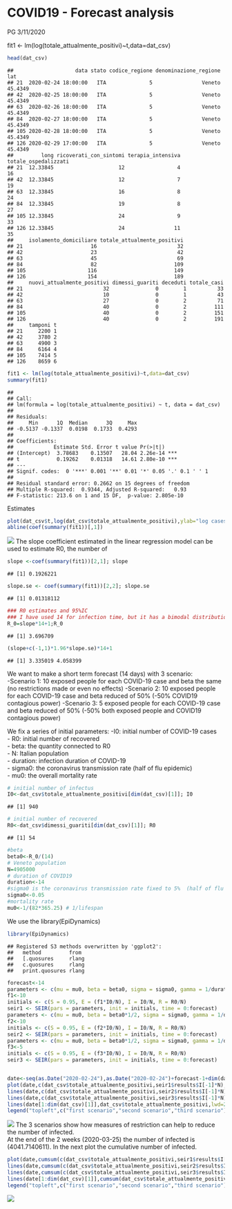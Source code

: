 COVID19 - Forecast analysis
================
PG
3/11/2020

fit1 \<-
    lm(log(totale\_attualmente\_positivi)~t,data=dat\_csv)

``` r
head(dat_csv)
```

    ##                    data stato codice_regione denominazione_regione     lat
    ## 21  2020-02-24 18:00:00   ITA              5                Veneto 45.4349
    ## 42  2020-02-25 18:00:00   ITA              5                Veneto 45.4349
    ## 63  2020-02-26 18:00:00   ITA              5                Veneto 45.4349
    ## 84  2020-02-27 18:00:00   ITA              5                Veneto 45.4349
    ## 105 2020-02-28 18:00:00   ITA              5                Veneto 45.4349
    ## 126 2020-02-29 17:00:00   ITA              5                Veneto 45.4349
    ##         long ricoverati_con_sintomi terapia_intensiva totale_ospedalizzati
    ## 21  12.33845                     12                 4                   16
    ## 42  12.33845                     12                 7                   19
    ## 63  12.33845                     16                 8                   24
    ## 84  12.33845                     19                 8                   27
    ## 105 12.33845                     24                 9                   33
    ## 126 12.33845                     24                11                   35
    ##     isolamento_domiciliare totale_attualmente_positivi
    ## 21                      16                          32
    ## 42                      23                          42
    ## 63                      45                          69
    ## 84                      82                         109
    ## 105                    116                         149
    ## 126                    154                         189
    ##     nuovi_attualmente_positivi dimessi_guariti deceduti totale_casi
    ## 21                          32               0        1          33
    ## 42                          10               0        1          43
    ## 63                          27               0        2          71
    ## 84                          40               0        2         111
    ## 105                         40               0        2         151
    ## 126                         40               0        2         191
    ##     tamponi t
    ## 21     2200 1
    ## 42     3780 2
    ## 63     4900 3
    ## 84     6164 4
    ## 105    7414 5
    ## 126    8659 6

``` r
fit1 <- lm(log(totale_attualmente_positivi)~t,data=dat_csv)
summary(fit1)
```

    ## 
    ## Call:
    ## lm(formula = log(totale_attualmente_positivi) ~ t, data = dat_csv)
    ## 
    ## Residuals:
    ##     Min      1Q  Median      3Q     Max 
    ## -0.5137 -0.1337  0.0198  0.1733  0.4293 
    ## 
    ## Coefficients:
    ##             Estimate Std. Error t value Pr(>|t|)    
    ## (Intercept)  3.78683    0.13507   28.04 2.26e-14 ***
    ## t            0.19262    0.01318   14.61 2.80e-10 ***
    ## ---
    ## Signif. codes:  0 '***' 0.001 '**' 0.01 '*' 0.05 '.' 0.1 ' ' 1
    ## 
    ## Residual standard error: 0.2662 on 15 degrees of freedom
    ## Multiple R-squared:  0.9344, Adjusted R-squared:   0.93 
    ## F-statistic: 213.6 on 1 and 15 DF,  p-value: 2.805e-10

Estimates

``` r
plot(dat_csv$t,log(dat_csv$totale_attualmente_positivi),ylab="log cases",xlab="time")
abline(coef(summary(fit1))[,1])
```

![](draft_analysis_Veneto_files/figure-gfm/model%20plot-1.png)<!-- -->
The slope coefficient estimated in the linear regression model can be
used to estimate R0, the number of

``` r
slope <-coef(summary(fit1))[2,1]; slope
```

    ## [1] 0.1926221

``` r
slope.se <- coef(summary(fit1))[2,2]; slope.se
```

    ## [1] 0.01318112

``` r
### R0 estimates and 95%IC 
### I have used 14 for infection time, but it has a bimodal distribution (tested vs non tested)
R_0=slope*14+1;R_0
```

    ## [1] 3.696709

``` r
(slope+c(-1,1)*1.96*slope.se)*14+1
```

    ## [1] 3.335019 4.058399

We want to make a short term forecast (14 days) with 3 scenario:  
\-Scenario 1: 10 exposed people for each COVID-19 case and beta the same
(no restrictions made or even no effects) -Scenario 2: 10 exposed people
for each COVID-19 case and beta reduced of 50% (-50% COVID19 contagious
power) -Scenario 3: 5 exposed people for each COVID-19 case and beta
reduced of 50% (-50% both exposed people and COVID19 contagious power)

We fix a series of initial parameters: -I0: initial number of COVID-19
cases  
\- R0: initial number of recovered  
\- beta: the quantity connected to R0  
\- N: Italian population  
\- duration: infection duration of COVID-19  
\- sigma0: the coronavirus transmission rate (half of flu epidemic)  
\- mu0: the overall mortality rate

``` r
# initial number of infectus
I0<-dat_csv$totale_attualmente_positivi[dim(dat_csv)[1]]; I0
```

    ## [1] 940

``` r
# initial number of recovered
R0<-dat_csv$dimessi_guariti[dim(dat_csv)[1]]; R0
```

    ## [1] 54

``` r
#beta 
beta0<-R_0/(14)
# Veneto population
N=4905000
# duration of COVID19 
duration<-14
#sigma0 is the coronavirus transmission rate fixed to 5%  (half of flu epidemic)
sigma0<-0.05
#mortality rate 
mu0<-1/(82*365.25) # 1/lifespan
```

We use the library(EpiDynamics)

``` r
library(EpiDynamics)
```

    ## Registered S3 methods overwritten by 'ggplot2':
    ##   method         from 
    ##   [.quosures     rlang
    ##   c.quosures     rlang
    ##   print.quosures rlang

``` r
forecast<-14
parameters <- c(mu = mu0, beta = beta0, sigma = sigma0, gamma = 1/duration)
f1<-10
initials <- c(S = 0.95, E = (f1*I0/N), I = I0/N, R = R0/N)
seir1 <- SEIR(pars = parameters, init = initials, time = 0:forecast)
parameters <- c(mu = mu0, beta = beta0*1/2, sigma = sigma0, gamma = 1/duration)
f2<-10
initials <- c(S = 0.95, E = (f2*I0/N), I = I0/N, R = R0/N)
seir2 <- SEIR(pars = parameters, init = initials, time = 0:forecast)
parameters <- c(mu = mu0, beta = beta0*1/2, sigma = sigma0, gamma = 1/duration)
f3<-5
initials <- c(S = 0.95, E = (f3*I0/N), I = I0/N, R = R0/N)
seir3 <- SEIR(pars = parameters, init = initials, time = 0:forecast)


date<-seq(as.Date("2020-02-24"),as.Date("2020-02-24")+forecast-1+dim(dat_csv)[1],1)
plot(date,c(dat_csv$totale_attualmente_positivi,seir1$results$I[-1]*N),type="l",ylab="Cases",xlab="time",main="Infected")
lines(date,c(dat_csv$totale_attualmente_positivi,seir2$results$I[-1]*N),col=2)
lines(date,c(dat_csv$totale_attualmente_positivi,seir3$results$I[-1]*N),col=3)
lines(date[1:dim(dat_csv)[1]],dat_csv$totale_attualmente_positivi,lwd=2)
legend("topleft",c("first scenario","second scenario","third scenario"),lty=1,col=1:3)
```

![](draft_analysis_Veneto_files/figure-gfm/first%20scenario%20plot-1.png)<!-- -->
The 3 scenarios show how measures of restriction can help to reduce the
number of infected.  
At the end of the 2 weeks (2020-03-25) the number of infected is
(4041.7140611). In the next plot the cumulative number of
infected.

``` r
plot(date,cumsum(c(dat_csv$totale_attualmente_positivi,seir1$results$I[-1]*N)),type="l",ylab="Cases",xlab="time",main="Cumulative Infected")
lines(date,cumsum(c(dat_csv$totale_attualmente_positivi,seir2$results$I[-1]*N)),col=2)
lines(date,cumsum(c(dat_csv$totale_attualmente_positivi,seir3$results$I[-1]*N)),col=3)
lines(date[1:dim(dat_csv)[1]],cumsum(dat_csv$totale_attualmente_positivi),lwd=2)
legend("topleft",c("first scenario","second scenario","third scenario"),lty=1,col=1:3)
```

![](draft_analysis_Veneto_files/figure-gfm/cumulative%20plot-1.png)<!-- -->
